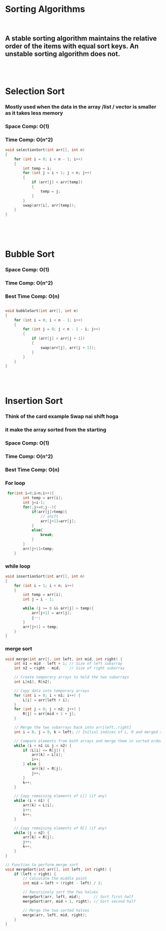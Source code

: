 # Sorting Algorithms

<br>

## A stable sorting algorithm maintains the relative order of the items with equal sort keys. An unstable sorting algorithm does not.

<br>
<br>

# Selection Sort

### Mostly used when the data in the array /list / vector is smaller as it takes less memory

### Space Comp: O(1)

### Time Comp: O(n^2)

```cpp
void selectionSort(int arr[], int n)
{
    for (int i = 0; i < n - 1; i++)
    {
        int temp = i;
        for (int j = i + 1; j < n; j++)
        {
            if (arr[j] < arr[temp])
            {
                temp = j;
            }
        }
        swap(arr[i], arr[temp]);
    }
}
```

##

<br>
<br>

# Bubble Sort

### Space Comp: O(1)

### Time Comp: O(n^2)

### Best Time Comp: O(n)

```cpp

void bubbleSort(int arr[], int n)
{
    for (int i = 0; i < n - 1; i++)
    {
        for (int j = 0; j < n - 1 - i; j++)
        {
            if (arr[j] > arr[j + 1])
            {
                swap(arr[j], arr[j + 1]);
            }
        }
    }
}

```

<br>
<br>

# Insertion Sort

### Think of the card example Swap nai shift hoga

### it make the array sorted from the starting

### Space Comp: O(1)

### Time Comp: O(n^2)

### Best Time Comp: O(n)

### For loop

```cpp
 for(int i=0;i<n;i++){
        int temp = arr[i];
        int j=i-1;
        for(;j>=0;j--){
            if(arr[j]>temp){
                // shift
                arr[j+1]=arr[j];
            }
            else{
                break;
            }
        }
        arr[j+1]=temp;
    }
```

### while loop

```cpp
void insertionSort(int arr[], int n)
{
    for (int i = 1; i < n; i++)
    {
        int temp = arr[i];
        int j = i - 1;

        while (j >= 0 && arr[j] > temp){
            arr[j+1] = arr[j];
            j--;
        }
        arr[j+1] = temp;
    }
}
```

### merge sort

```cpp
void merge(int arr[], int left, int mid, int right) {
    int n1 = mid - left + 1; // Size of left subarray
    int n2 = right - mid;    // Size of right subarray

    // Create temporary arrays to hold the two subarrays
    int L[n1], R[n2];

    // Copy data into temporary arrays
    for (int i = 0; i < n1; i++) {
        L[i] = arr[left + i];
    }
    for (int j = 0; j < n2; j++) {
        R[j] = arr[mid + 1 + j];
    }

    // Merge the two subarrays back into arr[left..right]
    int i = 0, j = 0, k = left; // Initial indices of L, R and merged subarray

    // Compare elements from both arrays and merge them in sorted order
    while (i < n1 && j < n2) {
        if (L[i] <= R[j]) {
            arr[k] = L[i];
            i++;
        } else {
            arr[k] = R[j];
            j++;
        }
        k++;
    }

    // Copy remaining elements of L[] (if any)
    while (i < n1) {
        arr[k] = L[i];
        i++;
        k++;
    }

    // Copy remaining elements of R[] (if any)
    while (j < n2) {
        arr[k] = R[j];
        j++;
        k++;
    }
}

// Function to perform merge sort
void mergeSort(int arr[], int left, int right) {
    if (left < right) {
        // Calculate the middle point
        int mid = left + (right - left) / 2;

        // Recursively sort the two halves
        mergeSort(arr, left, mid);      // Sort first half
        mergeSort(arr, mid + 1, right); // Sort second half

        // Merge the two sorted halves
        merge(arr, left, mid, right);
    }
}
```